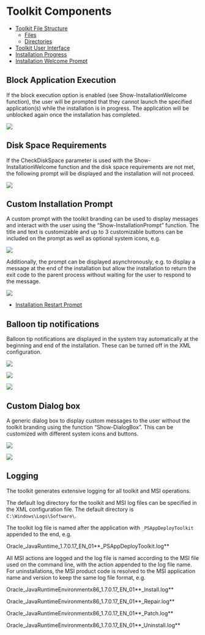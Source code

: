 # Toolkit Components

- [Toolkit File Structure](toolkit-file-structure)
  - [Files](toolkit-file-structure#files)
  - [Directories](toolkit-file-structure#directories)
- [Toolkit User Interface](toolkit-user-interface)
- [Installation Progress](installation-progress)
- [Installation Welcome Prompt](installation-welcome-prompt)

## Block Application Execution

If the block execution option is enabled (see Show-InstallationWelcome function), the user will be prompted that they cannot launch the specified application(s) while the installation is in progress. The application will be unblocked again once the installation has completed.

![](images/image10.png)

## Disk Space Requirements

If the CheckDiskSpace parameter is used with the Show-InstallationWelcome function and the disk space requirements are not met, the following prompt will be displayed and the installation will not proceed.

![](images/image11.png)

## Custom Installation Prompt

A custom prompt with the toolkit branding can be used to display messages and interact with the user using the “Show-InstallationPrompt” function. The title and text is customizable and up to 3 customizable buttons can be included on the prompt as well as optional system icons, e.g.

![](images/image12.png)

Additionally, the prompt can be displayed asynchronously, e.g. to display a message at the end of the installation but allow the installation to return the exit code to the parent process without waiting for the user to respond to the message.

![](images/image13.png)

- [Installation Restart Prompt](installation-restart-prompt)
## Balloon tip notifications

Balloon tip notifications are displayed in the system tray automatically at the beginning and end of the installation. These can be turned off in the XML configuration.

![](images/image15.png)

![](images/image16.png)

![](images/image17.png)

## Custom Dialog box

A generic dialog box to display custom messages to the user without the toolkit branding using the function “Show-DialogBox”. This can be customized with different system icons and buttons.

![](images/image18.png)

![](images/image19.png)

## Logging

The toolkit generates extensive logging for all toolkit and MSI operations.

The default log directory for the toolkit and MSI log files can be specified in the XML configuration file. The default directory is `C:\Windows\Logs\Software\`.

The toolkit log file is named after the application with `_PSAppDeployToolkit` appended to the end, e.g.

Oracle_JavaRuntime_1.7.0.17_EN_01**_PSAppDeployToolkit.log**

All MSI actions are logged and the log file is named according to the MSI file used on the command line, with the action appended to the log file name. For uninstallations, the MSI product code is resolved to the MSI application name and version to keep the same log file format, e.g.

Oracle_JavaRuntimeEnvironmentx86_1.7.0.17_EN_01**_Install.log**

Oracle_JavaRuntimeEnvironmentx86_1.7.0.17_EN_01**_Repair.log**

Oracle_JavaRuntimeEnvironmentx86_1.7.0.17_EN_01**_Patch.log**

Oracle_JavaRuntimeEnvironmentx86_1.7.0.17_EN_01**_Uninstall.log**
